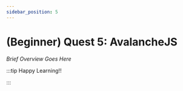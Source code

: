 ```yaml
---
sidebar_position: 5
---
```


# (Beginner) Quest 5: AvalancheJS

_Brief Overview Goes Here_

:::tip Happy Learning!!

<QuestButton text="Go To Quest" link="https://app.stackup.dev/quest_page/beginner-quest-5-avalanchejs" />

:::
